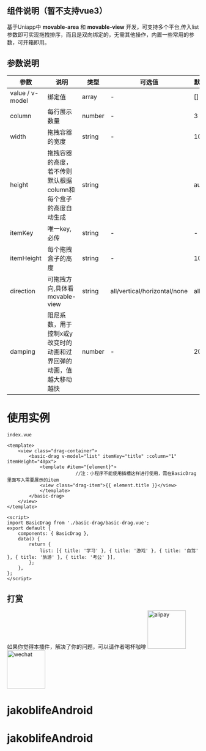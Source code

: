 

## 组件说明（暂不支持vue3）

基于Uniapp中  **movable-area** 和 **movable-view** 开发，可支持多个平台,传入list参数即可实现拖拽排序，而且是双向绑定的，无需其他操作，内置一些常用的参数，可开箱即用。


## 参数说明
| 参数              | 说明                                 | 类型     | 可选值 | 默认值  |
|-----------------|------------------------------------|--------|-----|------|
| value / v-model | 绑定值                                | array  | -   | []   |
| column          | 每行展示数量                             | number | -   | 3    |
| width           | 拖拽容器的宽度                            | string | -   | 100% |
| height          | 拖拽容器的高度，若不传则默认根据column和每个盒子的高度自动生成 | string |     | auto |
| itemKey         | 唯一key,必传 | string |   -  | -
| itemHeight      | 每个拖拽盒子的高度 | string |   -  | 100px
| direction       | 可拖拽方向,具体看movable-view | string |   all/vertical/horizontal/none  | all
| damping| 阻尼系数，用于控制x或y改变时的动画和过界回弹的动画，值越大移动越快 | number|   -  | 20


# 使用实例


```
index.vue

<template>
	<view class="drag-container">
		<basic-drag v-model="list" itemKey="title" :column="1" itemHeight="40px">
		    <template #item="{element}">
                         //注：小程序不能使用插槽这样进行使用，需在BasicDrag里面写入需要展示的item
			<view class="drag-item">{{ element.title }}</view>
		    </template>
		</basic-drag>
	</view>
</template>

<script>
import BasicDrag from './basic-drag/basic-drag.vue';
export default {
	components: { BasicDrag },
	data() {
		return {
			list: [{ title: '学习' }, { title: '游戏' }, { title: '自驾' }, { title: '旅游' }, { title: '考公' }],
		};
	},
};
</script>
```

## 打赏

如果你觉得本插件，解决了你的问题，可以请作者喝杯咖啡
<img src="https://i.328888.xyz/2023/02/28/zV27Q.jpeg" alt="alipay" width="100"><img src="https://i.328888.xyz/2023/02/28/zVw2H.jpeg" alt="wechat" width="100">


# jakoblifeAndroid
# jakoblifeAndroid
